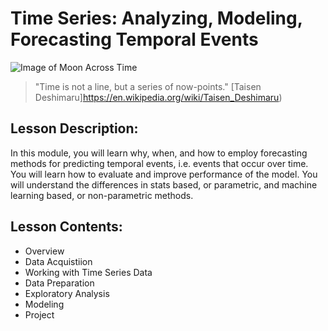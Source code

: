 # Time Series:  Analyzing, Modeling, Forecasting Temporal Events
![Image of Moon Across Time](https://webneel.com/daily/sites/default/files/images/daily/10-2013/2-time-lapse-photography.jpg)

> "Time is not a line, but a series of now-points." [Taisen Deshimaru]https://en.wikipedia.org/wiki/Taisen_Deshimaru)

## Lesson Description:
In this module, you will learn why, when, and how to employ forecasting methods for predicting temporal events, i.e. events that occur over time. You will learn how to evaluate and improve performance of the model. You will understand the differences in stats based, or parametric, and machine learning based, or non-parametric methods.
## Lesson Contents:
* Overview
* Data Acquistiion
* Working with Time Series Data
* Data Preparation
* Exploratory Analysis
* Modeling
* Project 